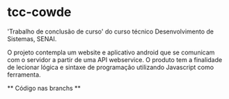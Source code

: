# tcc-cowde
'Trabalho de conclusão de curso' do curso técnico Desenvolvimento de Sistemas, SENAI.

O projeto contempla um website e aplicativo android que se comunicam com o servidor a partir de uma API webservice.
O produto tem a finalidade de lecionar lógica e sintaxe de programação utilizando Javascript como ferramenta.


** Código nas branchs **
